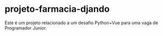 # projeto-farmacia-djando
Este é um projeto relacionado a um desafio Python+Vue para uma vaga de Programador Junior.
